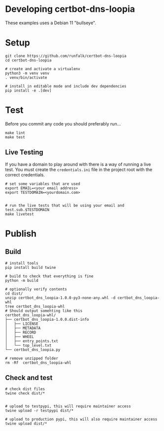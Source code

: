 # Developing certbot-dns-loopia


These examples uses a Debian 11 "bullseye".

# Setup
```shell
git clone https://github.com/runfalk/certbot-dns-loopia
cd certbot-dns-loopia

# create and activate a virtualenv
python3 -m venv venv
. venv/bin/activate

# install in editable mode and include dev dependencies
pip install -e .[dev]
```

# Test
Before you commit any code you should preferably run...
```shell
make lint
make test
```

## Live Testing
If you have a domain to play around with there is a way of running a live test.
You must create the `credentials.ini` file in the project root with the correct credentials.
```shell
# set some variables that are used
export EMAIL=<your email address>
export TESTDOMAIN=<yourdomain.com>


# run the live tests that will be using your email and test.sub.$TESTDOMAIN
make livetest
```



# Publish
## Build
```shell
# install tools
pip install build twine

# build to check that everything is fine
python -m build

# optionally verify contents
cd dist/
unzip certbot_dns_loopia-1.0.0-py3-none-any.whl -d certbot_dns_loopia-whl
tree certbot_dns_loopia-whl
# Should output somehting like this
certbot_dns_loopia-whl/
├── certbot_dns_loopia-1.0.0.dist-info
│   ├── LICENSE
│   ├── METADATA
│   ├── RECORD
│   ├── WHEEL
│   ├── entry_points.txt
│   └── top_level.txt
└── certbot_dns_loopia.py

# remove unzipped folder
rm -Rf  certbot_dns_loopia-whl
```

## Check and test
```shell
# check dist files
twine check dist/*


# upload to testpypi, this will require maintainer access
twine upload -r testpypi dist/*

# upload to production pypi, this will also require maintainer access
twine upload dist/*

```
